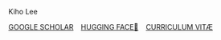 Kiho Lee

[GOOGLE SCHOLAR](https://scholar.google.co.kr/citations?user=MOTHTpcAAAAJ&hl=en) &ensp; [HUGGING FACE🤗](https://huggingface.co/k1h0) &ensp; [CURRICULUM VITÆ](https://github.com/0xk1h0/CV/blob/main/KihoLee_CV.pdf)

